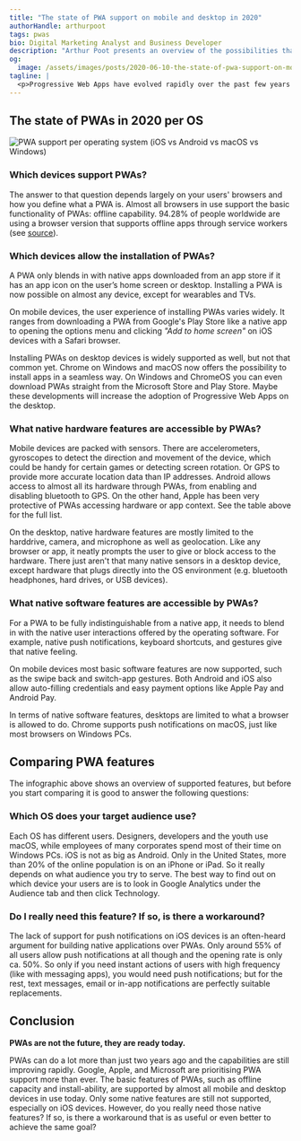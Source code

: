 ```yaml
---
title: "The state of PWA support on mobile and desktop in 2020"
authorHandle: arthurpoot
tags: pwas
bio: Digital Marketing Analyst and Business Developer
description: "Arthur Poot presents an overview of the possibilities that PWAs offer and the level of support different browsers and OSs offer in 2020."
og:
  image: /assets/images/posts/2020-06-10-the-state-of-pwa-support-on-mobile-and-desktop-in-2020/og-image.jpg
tagline: |
  <p>Progressive Web Apps have evolved rapidly over the past few years and are now supported better than ever. In the past 2 years, Microsoft and Samsung have joined Google in the quest to actively support and promote PWAs. Since early 2020, Apple seems to have realized that not all apps belong in the App Store. With the release of iOS 13, most basic PWA features are now finally fully supported on iPads and iPhones.</p> <p>There are still limitations for some operating systems (OS) and browsers, so when you are considering building a PWA it is important to take this in mind. That's why we made this overview.</p>
---
```


## The state of PWAs in 2020 per OS

![PWA support per operating system (iOS vs Android vs macOS vs Windows)](/assets/images/posts/2020-06-10-the-state-of-pwa-support-on-mobile-and-desktop-in-2020/infographic.png#@900-1800)

### Which devices support PWAs?

The answer to that question depends largely on your users' browsers and how you define what a PWA is. Almost all browsers in use support the basic functionality of PWAs: offline capability. 94.28% of people worldwide are using a browser version that supports offline apps through service workers (see [source](https://caniuse.com/#feat=serviceworkers)).

### Which devices allow the installation of PWAs?

A PWA only blends in with native apps downloaded from an app store if it has an app icon on the user’s home screen or desktop. Installing a PWA is now possible on almost any device, except for wearables and TVs.

On mobile devices, the user experience of installing PWAs varies widely. It ranges from downloading a PWA from Google's Play Store like a native app to opening the options menu and clicking _"Add to home screen"_ on iOS devices with a Safari browser.

Installing PWAs on desktop devices is widely supported as well, but not that common yet. Chrome on Windows and macOS now offers the possibility to install apps in a seamless way. On Windows and ChromeOS you can even download PWAs straight from the Microsoft Store and Play Store. Maybe these developments will increase the adoption of Progressive Web Apps on the desktop.

### What native hardware features are accessible by PWAs?

Mobile devices are packed with sensors. There are accelerometers, gyroscopes to detect the direction and movement of the device, which could be handy for certain games or detecting screen rotation. Or GPS to provide more accurate location data than IP addresses. Android allows access to almost all its hardware through PWAs, from enabling and disabling bluetooth to GPS. On the other hand, Apple has been very protective of PWAs accessing hardware or app context. See the table above for the full list.

On the desktop, native hardware features are mostly limited to the harddrive, camera, and microphone as well as geolocation. Like any browser or app, it neatly prompts the user to give or block access to the hardware. There just aren't that many native sensors in a desktop device, except hardware that plugs directly into the OS environment (e.g. bluetooth headphones, hard drives, or USB devices).

### What native software features are accessible by PWAs?

For a PWA to be fully indistinguishable from a native app, it needs to blend in with the native user interactions offered by the operating software. For example, native push notifications, keyboard shortcuts, and gestures give that native feeling.

On mobile devices most basic software features are now supported, such as the swipe back and switch-app gestures. Both Android and iOS also allow auto-filling credentials and easy payment options like Apple Pay and Android Pay.

In terms of native software features, desktops are limited to what a browser is allowed to do. Chrome supports push notifications on macOS, just like most browsers on Windows PCs.

## Comparing PWA features

The infographic above shows an overview of supported features, but before you start comparing it is good to answer the following questions:

### Which OS does your target audience use?

Each OS has different users. Designers, developers and the youth use macOS, while employees of many corporates spend most of their time on Windows PCs. iOS is not as big as Android. Only in the United States, more than 20% of the online population is on an iPhone or iPad. So it really depends on what audience you try to serve. The best way to find out on which device your users are is to look in Google Analytics under the Audience tab and then click Technology.

### Do I really need this feature? If so, is there a workaround?

The lack of support for push notifications on iOS devices is an often-heard argument for building native applications over PWAs. Only around 55% of all users allow push notifications at all though and the opening rate is only ca. 50%. So only if you need instant actions of users with high frequency (like with messaging apps), you would need push notifications; but for the rest, text messages, email or in-app notifications are perfectly suitable replacements.

## Conclusion

**PWAs are not the future, they are ready today.**

PWAs can do a lot more than just two years ago and the capabilities are still improving rapidly. Google, Apple, and Microsoft are prioritising PWA support more than ever. The basic features of PWAs, such as offline capacity and install-ability, are supported by almost all mobile and desktop devices in use today. Only some native features are still not supported, especially on iOS devices. However, do you really need those native features? If so, is there a workaround that is as useful or even better to achieve the same goal?
